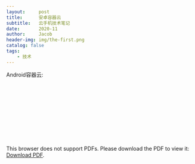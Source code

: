 ```yaml
---
layout:     post
title:      安卓容器云
subtitle:   云手机技术笔记
date:       2020-11
author:     Jacob
header-img: img/the-first.png
catalog: false
tags:
    - 技术
---
```


Android容器云: 

<object data="https://jacobck163.github.io/files/%E4%BA%91%E6%89%8B%E6%9C%BA.pdf" type="application/pdf" width="700px" height="700px">
    <embed src="https://jacobck163.github.io/files/%E4%BA%91%E6%89%8B%E6%9C%BA.pdf">
        <p>This browser does not support PDFs. Please download the PDF to view it: <a href="http://yoursite.com/the.pdf">Download PDF</a>.</p>
    </embed>
</object>
